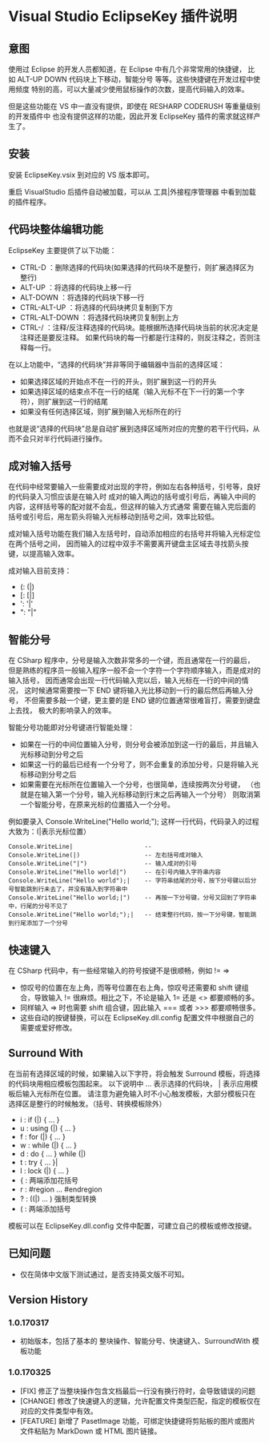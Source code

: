 ﻿# Visual Studio EclipseKey 插件说明 

## 意图

使用过 Eclipse 的开发人员都知道，在 Eclipse 中有几个非常常用的快捷键，
比如 ALT-UP DOWN 代码块上下移动，智能分号 等等。这些快捷键在开发过程中使用频度
特别的高，可以大量减少使用鼠标操作的次数，提高代码输入的效率。

但是这些功能在 VS 中一直没有提供，即使在 RESHARP CODERUSH 等重量级别的开发插件中
也没有提供这样的功能，因此开发 EclipseKey 插件的需求就这样产生了。

## 安装

安装 EclipseKey.vsix 到对应的 VS 版本即可。

重启 VisualStudio 后插件自动被加载，可以从 工具|外接程序管理器 中看到加载的插件程序。

## 代码块整体编辑功能

EclipseKey 主要提供了以下功能：

 * CTRL-D        ：删除选择的代码块(如果选择的代码块不是整行，则扩展选择区为整行)
 * ALT-UP        ：将选择的代码块上移一行
 * ALT-DOWN      ：将选择的代码块下移一行
 * CTRL-ALT-UP   ：将选择的代码块拷贝复制到下方
 * CTRL-ALT-DOWN ：将选择代码块拷贝复制到上方
 * CTRL-/        ：注释/反注释选择的代码块。能根据所选择代码块当前的状况决定是注释还是要反注释。
                   如果代码块的每一行都是行注释的，则反注释之，否则注释每一行。

在以上功能中，“选择的代码块”并非等同于编辑器中当前的选择区域：

 * 如果选择区域的开始点不在一行的开头，则扩展到这一行的开头
 * 如果选择区域的结束点不在一行的结尾（输入光标不在下一行的第一个字符），则扩展到这一行的结尾
 * 如果没有任何选择区域，则扩展到输入光标所在的行

也就是说“选择的代码块”总是自动扩展到选择区域所对应的完整的若干行代码，从而不会只对半行代码进行操作。


## 成对输入括号

在代码中经常要输入一些需要成对出现的字符，例如左右各种括号，引号等，良好的代码录入习惯应该是在输入时
成对的输入两边的括号或引号后，再输入中间的内容，这样括号等的配对就不会乱，但这样的输入方式通常
需要在输入完后面的括号或引号后，用左箭头将输入光标移动到括号之间，效率比较低。

成对输入括号功能在我们输入左括号时，自动添加相应的右括号并将输入光标定位在两个括号之间，
因而输入的过程中双手不需要离开键盘主区域去寻找箭头按键，以提高输入效率。

成对输入目前支持：

 * (: (|)
 * [: [|]
 * ': '|'
 * ": "|"


## 智能分号

在 CSharp 程序中，分号是输入次数非常多的一个键，而且通常在一行的最后，
但是熟练的程序员一般输入程序一般不会一个字符一个字符顺序输入，而是成对的输入括号，
因而通常会出现一行代码输入完以后，输入光标在一行的中间的情况，
这时候通常需要按一下 END 键将输入光比移动到一行的最后然后再输入分号，
不但需要多敲一个键，更主要的是 END 键的位置通常很难盲打，需要到键盘上去找，
极大的影响录入的效率。

智能分号功能即对分号键进行智能处理：

 * 如果在一行的中间位置输入分号，则分号会被添加到这一行的最后，并且输入光标移动到分号之后
 * 如果这一行的最后已经有一个分号了，则不会重复的添加分号，只是将输入光标移动到分号之后
 * 如果需要在光标所在位置输入一个分号，也很简单，连续按两次分号键，
   （也就是在输入第一个分号，输入光标移动到行末之后再输入一个分号）
   则取消第一个智能分号，在原来光标的位置插入一个分号。

例如要录入
Console.WriteLine("Hello world;");
这样一行代码，代码录入的过程大致为：(|表示光标位置）

    Console.WriteLine|                    -- 
    Console.WriteLine(|)                  -- 左右括号成对输入
    Console.WriteLine("|")                -- 输入成对的引号
    Console.WriteLine("Hello world|")     -- 在引号内输入字符串内容
    Console.WriteLine("Hello world");|    -- 字符串结尾的分号，按下分号键以后分号智能跳到行未去了，并没有插入到字符串中
    Console.WriteLine("Hello world;|")    -- 再按一下分号键，分号又回到了字符串中，行尾的分号不见了
    Console.WriteLine("Hello world;");|   -- 结束整行代码，按一下分号键，智能跳到行尾添加了一个分号

## 快速键入

在 CSharp 代码中，有一些经常输入的符号按键不是很顺畅，例如 != =>

 * 惊叹号的位置在左上角，而等号位置在右上角，惊叹号还需要和 shift 键组合，导致输入 != 很麻烦。相比之下，不论是输入 1= 还是 <> 都要顺畅的多。
 * 同样输入 => 时也需要 shift 组合键，因此输入 === 或者 >>> 都要顺畅很多。
 * 这些自动的按键替换，可以在 EclipseKey.dll.config 配置文件中根据自己的需要或爱好修改。

## Surround With

在当前有选择区域的时候，如果输入以下字符，将会触发 Surround 模板，将选择的代码块用相应模板包围起来。
以下说明中 ... 表示选择的代码块， | 表示应用模板后输入光标所在位置。
请注意为避免输入时不小心触发模板，大部分模板只在选择区是整行的时候触发。（括号、转换模板除外）

 * i : if (|) { ... }
 * u : using (|) { ... }
 * f : for (|) { ... }
 * w : while (|) { ... }
 * d : do { ... } while (|)
 * t : try { ... }|
 * l : lock (|) { ... }
 * { : 两端添加花括号
 * r : #region ... #endregion
 * ? : ((|) ... ) 强制类型转换
 * ( : 两端添加括号

模板可以在 EclipseKey.dll.config 文件中配置，可建立自己的模板或修改按键。

## 已知问题
 * 仅在简体中文版下测试通过，是否支持英文版不可知。


## Version History

### 1.0.170317

 * 初始版本，包括了基本的 整块操作、智能分号、快速键入、SurroundWith 模板功能

### 1.0.170325

 * [FIX] 修正了当整块操作包含文档最后一行没有换行符时，会导致错误的问题
 * [CHANGE] 修改了快速键入的逻辑，允许配置文件类型匹配，指定的模板仅在对应的文件类型中有效。
 * [FEATURE] 新增了 PasetImage 功能，可绑定快捷键将剪贴板的图片或图片文件粘贴为 MarkDown 或 HTML 图片链接。
